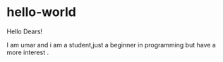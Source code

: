# hello-world


Hello Dears!

I am umar and i am a student,just a beginner in programming but have a more interest .
